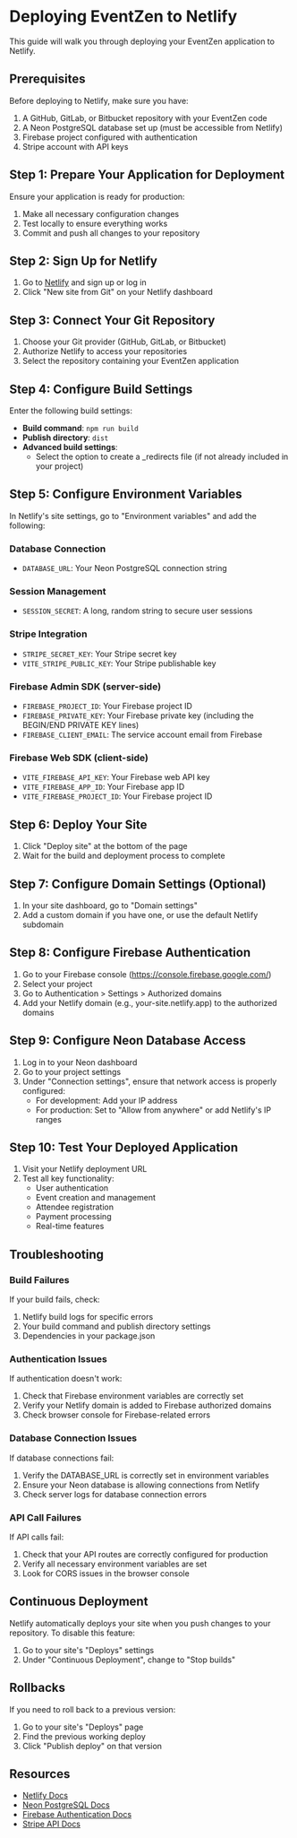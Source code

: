# Deploying EventZen to Netlify

This guide will walk you through deploying your EventZen application to Netlify.

## Prerequisites

Before deploying to Netlify, make sure you have:

1. A GitHub, GitLab, or Bitbucket repository with your EventZen code
2. A Neon PostgreSQL database set up (must be accessible from Netlify)
3. Firebase project configured with authentication
4. Stripe account with API keys

## Step 1: Prepare Your Application for Deployment

Ensure your application is ready for production:

1. Make all necessary configuration changes
2. Test locally to ensure everything works
3. Commit and push all changes to your repository

## Step 2: Sign Up for Netlify

1. Go to [Netlify](https://app.netlify.com/) and sign up or log in
2. Click "New site from Git" on your Netlify dashboard

## Step 3: Connect Your Git Repository

1. Choose your Git provider (GitHub, GitLab, or Bitbucket)
2. Authorize Netlify to access your repositories
3. Select the repository containing your EventZen application

## Step 4: Configure Build Settings

Enter the following build settings:

- **Build command**: `npm run build`
- **Publish directory**: `dist`
- **Advanced build settings**: 
  - Select the option to create a _redirects file (if not already included in your project)

## Step 5: Configure Environment Variables

In Netlify's site settings, go to "Environment variables" and add the following:

### Database Connection
- `DATABASE_URL`: Your Neon PostgreSQL connection string

### Session Management
- `SESSION_SECRET`: A long, random string to secure user sessions

### Stripe Integration
- `STRIPE_SECRET_KEY`: Your Stripe secret key
- `VITE_STRIPE_PUBLIC_KEY`: Your Stripe publishable key

### Firebase Admin SDK (server-side)
- `FIREBASE_PROJECT_ID`: Your Firebase project ID
- `FIREBASE_PRIVATE_KEY`: Your Firebase private key (including the BEGIN/END PRIVATE KEY lines)
- `FIREBASE_CLIENT_EMAIL`: The service account email from Firebase

### Firebase Web SDK (client-side)
- `VITE_FIREBASE_API_KEY`: Your Firebase web API key
- `VITE_FIREBASE_APP_ID`: Your Firebase app ID
- `VITE_FIREBASE_PROJECT_ID`: Your Firebase project ID

## Step 6: Deploy Your Site

1. Click "Deploy site" at the bottom of the page
2. Wait for the build and deployment process to complete

## Step 7: Configure Domain Settings (Optional)

1. In your site dashboard, go to "Domain settings"
2. Add a custom domain if you have one, or use the default Netlify subdomain

## Step 8: Configure Firebase Authentication

1. Go to your Firebase console (https://console.firebase.google.com/)
2. Select your project
3. Go to Authentication > Settings > Authorized domains
4. Add your Netlify domain (e.g., your-site.netlify.app) to the authorized domains

## Step 9: Configure Neon Database Access

1. Log in to your Neon dashboard
2. Go to your project settings
3. Under "Connection settings", ensure that network access is properly configured:
   - For development: Add your IP address
   - For production: Set to "Allow from anywhere" or add Netlify's IP ranges

## Step 10: Test Your Deployed Application

1. Visit your Netlify deployment URL
2. Test all key functionality:
   - User authentication
   - Event creation and management
   - Attendee registration
   - Payment processing
   - Real-time features

## Troubleshooting

### Build Failures

If your build fails, check:
1. Netlify build logs for specific errors
2. Your build command and publish directory settings
3. Dependencies in your package.json

### Authentication Issues

If authentication doesn't work:
1. Check that Firebase environment variables are correctly set
2. Verify your Netlify domain is added to Firebase authorized domains
3. Check browser console for Firebase-related errors

### Database Connection Issues

If database connections fail:
1. Verify the DATABASE_URL is correctly set in environment variables
2. Ensure your Neon database is allowing connections from Netlify
3. Check server logs for database connection errors

### API Call Failures

If API calls fail:
1. Check that your API routes are correctly configured for production
2. Verify all necessary environment variables are set
3. Look for CORS issues in the browser console

## Continuous Deployment

Netlify automatically deploys your site when you push changes to your repository. To disable this feature:

1. Go to your site's "Deploys" settings
2. Under "Continuous Deployment", change to "Stop builds"

## Rollbacks

If you need to roll back to a previous version:

1. Go to your site's "Deploys" page
2. Find the previous working deploy
3. Click "Publish deploy" on that version

## Resources

- [Netlify Docs](https://docs.netlify.com/)
- [Neon PostgreSQL Docs](https://neon.tech/docs)
- [Firebase Authentication Docs](https://firebase.google.com/docs/auth)
- [Stripe API Docs](https://stripe.com/docs/api)
